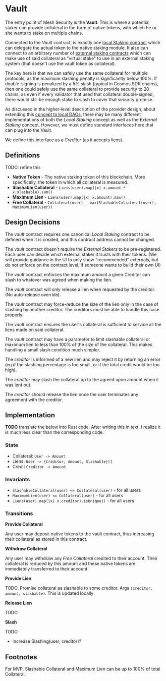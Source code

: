 # Vault

The entry point of Mesh Security is the **Vault**. This is where a potential
staker can provide collateral in the form of native tokens, with which he or she wants
to stake on multiple chains.

Connected to the _Vault_ contract, is exactly one [local Staking contract](./LocalStaking.md)
which can delegate the actual token to the native staking module. It also can connect to an
arbitrary number of [external staking contracts](./ExternalStaking.md) which can make use
of said collateral as "virtual stake" to use in an external staking system (that doesn't
use the vault token as collateral).

The key here is that we can safely use the
same collateral for multiple protocols, as the maximum slashing penalty is significantly
below 100%. If double-signing is penalized by a 5% slash (typical in Cosmos SDK chains),
then one could safely use the same collateral to provide security to 20 chains, as even
if every validator that used that collateral double-signed, there would still be enough
stake to slash to cover that security promise.

As discussed in the higher-level description of the provider design, about extending
this [concept to local DAOs](./Provider.md#dao-dao-extension),
there may be many different implementations of both the _Local Staking_ concept as well
as the _External Staking_ concept. However, we must define
standard interfaces here that can plug into the Vault.

We define this interface as a _Creditor_ (as it accepts liens).

## Definitions

TODO: refine this

- **Native Token** - The native staking token of this blockchain. More specifically,
  the token in which all collateral is measured.
- **Slashable Collateral** - `Liens(user).map(|x| x.amount * x.slashable).sum()`
- **Maximum Lien** - `Liens(user).map(|x| x.amount).max()`
- **Free Collateral** - `Collateral(user) - max(SlashableCollateral(user), MaximumLien(user))`

## Design Decisions

The _vault_ contract requires one canonical _Local Staking_ contract to be defined when it is
created, and this contract address cannot be changed.

The _vault_ contract doesn't require the _External Stakers_ to be pre-registered. Each user can decide
which external staker it trusts with their tokens. (We will provide guidance in the UI to only
show "recommended" externals, but do not enforce on the contract level, if someone wants to build their own UI)

The _vault_ contract enforces the maximum amount a given Creditor can slash to whatever was
agreed when making the lien.

The _vault_ contract will only release a lien when requested by the creditor. (No auto-release override).

The _vault_ contract may force-reduce the size of the lien only in the case of slashing by another creditor.
The creditors must be able to handle this case properly.

The _vault_ contract ensures the user's collateral is sufficient to service all the liens
made on said collateral.

The _vault_ contract may have a parameter to limit slashable collateral or maximum lien to less than
100% of the size of the collateral. This makes handling a small slash condition much simpler.

The _creditor_ is informed of a new lien and may reject it by returning an error
(eg if the slashing percentage is too small, or if the total credit would be too high).

The _creditor_ may slash the collateral up to the agreed upon amount when it was lent out.

The _creditor_ should release the lien once the user terminates any agreement with the creditor.

## Implementation

**TODO** translate the below into Rust code. After writing this in text, I realize
it is much less clear than the corresponding code.

### State

- Collateral: `User -> Amount`
- Liens: `User -> {Creditor, Amount, Slashable}[]`
- Credit `Creditor -> Amount`

### Invariants

- `SlashableCollateral(user) <= Collateral(user)` - for all users
- `MaximumLien(user) <= Collateral(user)` - for all users
- `Liens(user).map(|x| x.creditor).isUnique()` - for all users

### Transitions

**Provide Collateral**

Any user may deposit native tokens to the vault contract,
thus increasing their collateral as stored in this contract.

**Withdraw Collateral**

Any user may withdraw any _Free Collateral_ credited to their account.
Their collateral is reduced by this amount and these native tokens are
immediately transferred to their account.

**Provide Lien**

TODO. Promise collateral as slashable to some creditor.
Args `(creditor, amount, slashable)`.
This is updated locally

**Release Lien**

TODO

**Slash**

TODO

- Increase Slashing(user, creditor)?

## Footnotes

For MVP, Slashable Collateral and Maximum Lien can be up to 100% of total Collateral.

